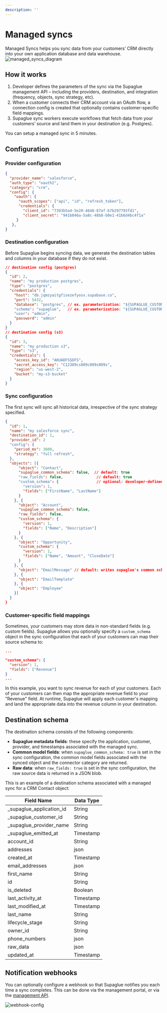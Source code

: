 ```yaml
---
description: ''
---
```


# Managed syncs

Managed Syncs helps you sync data from your customers’ CRM directly into your own application database and data warehouse.
![managed_syncs_diagram](/img/managed-syncs-diagram.png 'managed syncs diagram')

## How it works

1. Developer defines the parameters of the sync via the Supaglue management API – including the providers, destination, and integration (frequency, objects, sync strategy, etc).
2. When a customer connects their CRM account via an OAuth flow, a connection config is created that optionally contains customer-specific field mappings.
3. Supaglue sync workers execute workflows that fetch data from your customers’ source and land them in your destination (e.g. Postgres).

You can setup a managed sync in 5 minutes.

## Configuration

### Provider configuration

```json
{
  "provider_name": "salesforce",
  "auth_type": "oauth2",
  "category": "crm",
  "config": {
    "oauth": {
      "oauth_scopes": ["api", "id", "refresh_token"],
      "credentials": {
        "client_id": "7393b5a4-5e20-4648-87af-b7b297793fd1",
        "client_secret": "941b846a-5a8c-48b8-b0e1-41b6d4bc4f1a"
     }
   },
}
```

### Destination configuration

Before Supaglue begins syncing data, we generate the destination tables and columns in your database if they do not exist.

```json
// destination config (postgres)
{
  "id": 2,
  "name": "my production postgres",
  "type": "postgres",
  "credentials": {
    "host": "db.jqmzyaitgfisezefyosx.supabase.co",
    "port": 5432,
    "database": "postgres", // ex. parameterization: "${SUPAGLUE_CUSTOMER_ID}"
    "schema": "supaglue",   // ex. parameterization: "${SUPAGLUE_CUSTOMER_ID}"
    "user": "admin",
    "password": "admin"
  }
}
// destination config (s3)
{
  "id": 3,
  "name": "my production s3",
  "type": "s3",
  "credentials": {
    "access_key_id": "AKUADFSSDFS",
    "secret_access_key": "C12389cs809c809s809s",
    "region": "us-west-2", 
    "bucket": "my-s3-bucket"
  }
}
```

### Sync configuration

The first sync will sync all historical data, irrespective of the sync strategy specified.

```json
{
  "id": 1,
  "name": "my salesforce sync",
  "destination_id": 1,
  "provider_id": 2
  "config": {
    "period_ms": 3600,
    "strategy": "full refresh",
  },
  "objects": [{
      "object": "Contact", 
      "supaglue_common_schema": false,  // default: true
      "raw_fields": false,               // default: true
      "custom_schema": {                 // optional: developer-defined schema for customers to map
        "version": 1,
        "fields": ["FirstName", "LastName"]
      }
    }, {
      "object": "Account",
      "supaglue_common_schema": false,
      "raw_fields": false,
      "custom_schema": {
        "version": 1,
        "fields": ["Name", "Description"]
      }
    }, {
      "object": "Opportunity",
      "custom_schema": {
        "version": 1,
        "fields": ["Name", "Amount", "CloseDate"]
      }
    }, {
      "object": "EmailMessage" // default: writes supaglue's common schema (if available) and all raw fields
    }, {
      "object": "EmailTemplate"
    }, {
      "object": "Employee"
    }]
  }
}
```

### Customer-specific field mappings

Sometimes, your customers may store data in non-standard fields (e.g. custom fields). Supaglue allows you optionally specify a `custom_schema` object in the sync configuration that each of your customers can map their source schema to:

```json
...

"custom_schema": {
  "version": 1,
  "fields": ["Revenue"]
}
...
```

In this example, you want to sync revenue for each of your customers. Each of your customers can then map the appropriate revenue field to your "Revenue" field. At runtime, Supaglue will apply each customer's mapping and land the appropriate data into the revenue column in your destination.


## Destination schema

The destination schema consists of the following components:
* **Supaglue metadata fields**: these specify the application, customer, provider, and timestamps associated with the managed sync.
* **Common model fields**: when `supaglue_common_schema: true` is set in the sync configuration, the common model fields associated with the synced object and the connector category are returned.
* **Raw data**: when `raw_fields: true` is set in the sync configuration, the raw source data is returned in a JSON blob.

This is an example of a destination schema associated with a managed sync for a CRM Contact object:

| Field Name                  | Data Type |
|-----------------------------|-----------|
| _supaglue_application_id    | String    |
| _supaglue_customer_id       | String    |
| _supaglue_provider_name     | String    |
| _supaglue_emitted_at        | Timestamp |
| account_id                  | String    |
| addresses                   | json     |
| created_at                  | Timestamp |
| email_addresses             | json     |
| first_name                  | String    |
| id                          | String    |
| is_deleted                  | Boolean   |
| last_activity_at            | Timestamp |
| last_modified_at            | Timestamp |
| last_name                   | String    |
| lifecycle_stage             | String    |
| owner_id                    | String    |
| phone_numbers               | json     |
| raw_data                    | json     |
| updated_at                  | Timestamp |

## Notification webhooks

You can optionally configure a webhook so that Supaglue notifies you each time a sync completes. This can be done via the management portal, or via the [management API](http://docs.supaglue.com/api/v2/mgmt#tag/Webhook).

![webhook-config](/img/webhook_config.png)
